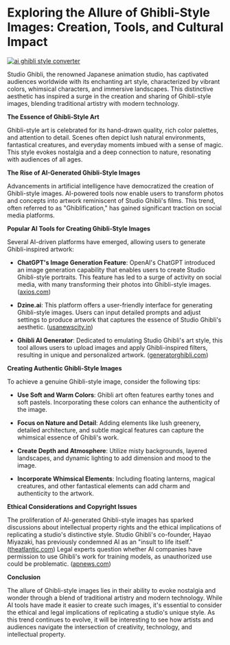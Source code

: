 # Exploring the Allure of Ghibli-Style Images: Creation, Tools, and Cultural Impact

[![ai ghibli style converter](https://i.imgur.com/dwt8Y5G.gif)](https://witbeam.net/slzx)

Studio Ghibli, the renowned Japanese animation studio, has captivated audiences worldwide with its enchanting art style, characterized by vibrant colors, whimsical characters, and immersive landscapes. This distinctive aesthetic has inspired a surge in the creation and sharing of Ghibli-style images, blending traditional artistry with modern technology.

**The Essence of Ghibli-Style Art**

Ghibli-style art is celebrated for its hand-drawn quality, rich color palettes, and attention to detail. Scenes often depict lush natural environments, fantastical creatures, and everyday moments imbued with a sense of magic. This style evokes nostalgia and a deep connection to nature, resonating with audiences of all ages.

**The Rise of AI-Generated Ghibli-Style Images**

Advancements in artificial intelligence have democratized the creation of Ghibli-style images. AI-powered tools now enable users to transform photos and concepts into artwork reminiscent of Studio Ghibli's films. This trend, often referred to as "Ghiblification," has gained significant traction on social media platforms.

**Popular AI Tools for Creating Ghibli-Style Images**

Several AI-driven platforms have emerged, allowing users to generate Ghibli-inspired artwork:

- **ChatGPT's Image Generation Feature**: OpenAI's ChatGPT introduced an image generation capability that enables users to create Studio Ghibli-style portraits. This feature has led to a surge of activity on social media, with many transforming their photos into Ghibli-style images. ([axios.com](https://www.axios.com/2025/03/26/chatgpt-images-ghibli-portraits?utm_source=openai))

- **Dzine.ai**: This platform offers a user-friendly interface for generating Ghibli-style images. Users can input detailed prompts and adjust settings to produce artwork that captures the essence of Studio Ghibli's aesthetic. ([usanewscity.in](https://www.usanewscity.in/how-to-make-ghibli-style-images-by-dzine-ai/?utm_source=openai))

- **Ghibli AI Generator**: Dedicated to emulating Studio Ghibli's art style, this tool allows users to upload images and apply Ghibli-inspired filters, resulting in unique and personalized artwork. ([generatorghibli.com](https://generatorghibli.com/?utm_source=openai))

**Creating Authentic Ghibli-Style Images**

To achieve a genuine Ghibli-style image, consider the following tips:

- **Use Soft and Warm Colors**: Ghibli art often features earthy tones and soft pastels. Incorporating these colors can enhance the authenticity of the image.

- **Focus on Nature and Detail**: Adding elements like lush greenery, detailed architecture, and subtle magical features can capture the whimsical essence of Ghibli's work.

- **Create Depth and Atmosphere**: Utilize misty backgrounds, layered landscapes, and dynamic lighting to add dimension and mood to the image.

- **Incorporate Whimsical Elements**: Including floating lanterns, magical creatures, and other fantastical elements can add charm and authenticity to the artwork.

**Ethical Considerations and Copyright Issues**

The proliferation of AI-generated Ghibli-style images has sparked discussions about intellectual property rights and the ethical implications of replicating a studio's distinctive style. Studio Ghibli's co-founder, Hayao Miyazaki, has previously condemned AI as an "insult to life itself." ([theatlantic.com](https://www.theatlantic.com/newsletters/archive/2025/03/studio-ghibli-memes-openai-chatgpt/682235/?utm_source=openai)) Legal experts question whether AI companies have permission to use Ghibli's work for training models, as unauthorized use could be problematic. ([apnews.com](https://apnews.com/article/0f4cb487ec3042dd5b43ad47879b91f4?utm_source=openai))

**Conclusion**

The allure of Ghibli-style images lies in their ability to evoke nostalgia and wonder through a blend of traditional artistry and modern technology. While AI tools have made it easier to create such images, it's essential to consider the ethical and legal implications of replicating a studio's unique style. As this trend continues to evolve, it will be interesting to see how artists and audiences navigate the intersection of creativity, technology, and intellectual property.